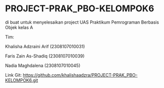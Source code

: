 # PROJECT-PRAK_PBO-KELOMPOK6
di buat untuk menyelesaikan project UAS Praktikum Pemrograman Berbasis Objek kelas A

Tim:

Khalisha Adzraini Arif (2308107010031)

Faris Zain As-Shadiq (2308107010039)  

Nadia Maghdalena (2308107010045)

Link Git: https://github.com/khalishaadzra/PROJECT-PRAK_PBO-KELOMPOK6.git
